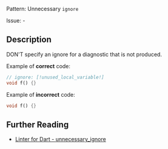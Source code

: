 Pattern: Unnecessary `ignore`

Issue: -

## Description

DON'T specify an ignore for a diagnostic that is not produced.

Example of **correct** code:

```dart
// ignore: [!unused_local_variable!]
void f() {}
```

Example of **incorrect** code:

```dart
void f() {}
```

## Further Reading

* [Linter for Dart - unnecessary_ignore](https://dart.dev/tools/linter-rules/unnecessary_ignore)